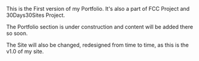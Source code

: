 This is the First version of my Portfolio.
It's also a part of FCC Project and 30Days30Sites Project.

The Portfolio section is under construction and content will be added there so soon.

The Site will also be changed, redesigned from time to time, as this is the v1.0 of my site.
